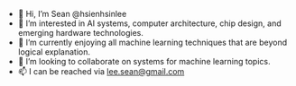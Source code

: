 - 👋 Hi, I’m Sean @hsienhsinlee
- 👀 I’m interested in AI systems, computer architecture, chip design, and emerging hardware technologies.
- 🌱 I’m currently enjoying all machine learning techniques that are beyond logical explanation.
- 💞️ I’m looking to collaborate on systems for machine learning topics.
- 📫 I can be reached via lee.sean@gmail.com

<!---
hsienhsinlee/hsienhsinlee is a ✨ special ✨ repository because its `README.md` (this file) appears on your GitHub profile.
You can click the Preview link to take a look at your changes.
--->
